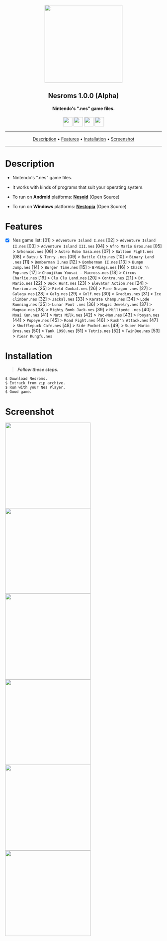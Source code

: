 <p align="center"><a href="https://turkhackteam.org"><img src="https://raw.githubusercontent.com/TheDarkRoot/PNGStore/master/Personal/Banner.png" width="250"></a></p>
<h2 align="center"><b>Nesroms 1.0.0 (Alpha)</b></h2>
<h4 align="center">Nintendo's ".nes" game files.</h4>
</p>
<p align="center"><a href="center"><a href="https://t.me/TDarkRoot"><img src="https://raw.githubusercontent.com/TheDarkRoot/PNGStore/master/Personal/Telegram.png" width="30"></a>     <a href="center"><a href="https://instagram.com/TheDarkRoot"><img src="https://raw.githubusercontent.com/TheDarkRoot/PNGStore/master/Personal/Instagram.png" width="30"></a>     <a href="center"><a href="https://twitter.com/TDarkRoot"><img src="https://raw.githubusercontent.com/TheDarkRoot/PNGStore/master/Personal/Twitter.png" width="30"></a>     <a href="https://github.com/TheDarkRoot"><img src="https://raw.githubusercontent.com/TheDarkRoot/PNGStore/master/Personal/Github.png" width="30"></a></p>
</p>
<hr>
<p align="center"><a href="#Description">Description</a> &bull; <a href="#Features">Features</a> &bull; <a href="#Installation">Installation</a> &bull; <a href="#Screenshot">Screenshot</a></p>
<hr>


# Description

- Nintendo's ".nes" game files.

- It works with kinds of programs that suit your operating system.

- To run on **Android** platforms: **[Nesoid](http://nesoid.sf.net/)** (Open Source)
- To run on **Windows** platforms: **[Nestopia](http://nestopia.sourceforge.net/downloads.html)** (Open Source)

# Features

- [x] Nes game list:
[01] > `Adventure Island I.nes`
[02] > `Adventure Island II.nes`
[03] > `Adventure Island III.nes`
[04] > `Afro Mario Bros.nes`
[05] > `Arkonoid.nes`
[06] > `Astro Robo Sasa.nes`
[07] > `Balloon Fight.nes`
[08] > `Batsu & Terry .nes`
[09] > `Battle City.nes`
[10] > `Binary Land .nes`
[11] > `Bomberman I.nes`
[12] > `Bomberman II.nes`
[13] > `Bumpn Jump.nes`
[14] > `Burger Time.nes`
[15] > `B-Wings.nes`
[16] > `Chack 'n Pop.nes`
[17] > `Choujikuu Yousai - Macross.nes`
[18] > `Circus Charlie.nes`
[19] > `Clu Clu Land.nes`
[20] > `Contra.nes`
[21] > `Dr. Mario.nes`
[22] > `Duck Hunt.nes`
[23] > `Elevator Action.nes`
[24] > `Exerion.nes`
[25] > `Field Combat.nes`
[26] > `Fire Dragon .nes`
[27] > `Galaga.nes`
[28] > `Galg.nes`
[29] > `Golf.nes`
[30] > `Gradius.nes`
[31] > `Ice Climber.nes`
[32] > `Jackal.nes`
[33] > `Karate Champ.nes`
[34] > `Lode Running.nes`
[35] > `Lunar Pool .nes`
[36] > `Magic Jewelry.nes`
[37] > `Magmax.nes`
[38] > `Mighty Bomb Jack.nes`
[39] > `Millipede .nes`
[40] > `Moai Kun.nes`
[41] > `Nuts Milk.nes`
[42] > `Pac-Man.nes`
[43] > `Pooyan.nes`
[44] > `Popeye.nes`
[45] > `Road Fight.nes`
[46] > `Rush'n Attack.nes`
[47] > `Shufflepuck Cafe.nes`
[48] > `Side Pocket.nes`
[49] > `Super Mario Bros.nes`
[50] > `Tank 1990.nes`
[51] > `Tetris.nes`
[52] > `TwinBee.nes`
[53] > `Yiear Kungfu.nes`

# Installation

> ***Follow these steps.***
```
$ Download Nesroms.
$ Extrack from zip archive.
$ Run with your Nes Player.
$ Good game.
```

# Screenshot

[<img src="https://raw.githubusercontent.com/TheDarkRoot/PNGStore/master/Personal/Screenshots/Nesroms%2001.jpg" width=275>](https://raw.githubusercontent.com/TheDarkRoot/PNGStore/master/Personal/Screenshots/Nesroms%2001.jpg)
[<img src="https://raw.githubusercontent.com/TheDarkRoot/PNGStore/master/Personal/Screenshots/Nesroms%2002.jpg" width=275>](https://raw.githubusercontent.com/TheDarkRoot/PNGStore/master/Personal/Screenshots/Nesroms%2002.jpg)
[<img src="https://raw.githubusercontent.com/TheDarkRoot/PNGStore/master/Personal/Screenshots/Nesroms%2003.jpg" width=275>](https://raw.githubusercontent.com/TheDarkRoot/PNGStore/master/Personal/Screenshots/Nesroms%2003.jpg)
[<img src="https://raw.githubusercontent.com/TheDarkRoot/PNGStore/master/Personal/Screenshots/Nesroms%2004.jpg" width=275>](https://raw.githubusercontent.com/TheDarkRoot/PNGStore/master/Personal/Screenshots/Nesroms%2004.jpg)
[<img src="https://raw.githubusercontent.com/TheDarkRoot/PNGStore/master/Personal/Screenshots/Nesroms%2005.jpg" width=275>](https://raw.githubusercontent.com/TheDarkRoot/PNGStore/master/Personal/Screenshots/Nesroms%2005.jpg)
[<img src="https://raw.githubusercontent.com/TheDarkRoot/PNGStore/master/Personal/Screenshots/Nesroms%2006.jpg" width=275>](https://raw.githubusercontent.com/TheDarkRoot/PNGStore/master/Personal/Screenshots/Nesroms%2006.jpg)
